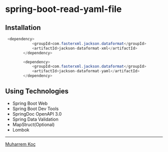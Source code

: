 # spring-boot-read-yaml-file

## Installation


```java
 <dependency>
            <groupId>com.fasterxml.jackson.dataformat</groupId>
            <artifactId>jackson-dataformat-xml</artifactId>
        </dependency>

        <dependency>
            <groupId>com.fasterxml.jackson.dataformat</groupId>
            <artifactId>jackson-dataformat-yaml</artifactId>
        </dependency>
```

## Using Technologies

- Spring Boot Web
- Spring Boot Dev Tools
- SpringDoc OpenAPI 3.0
- Spring Data Validation
- MapStruct(Optional)
- Lombok

---
[Muharrem Koç](https://github.com/muharremkoc)

